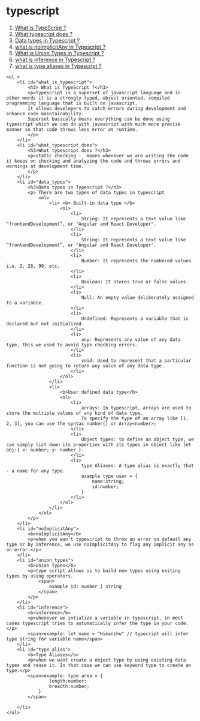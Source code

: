 # typescript


<ol>
    <li><a href="#what_is_typescript"> What is TypeScript ?</a></li>
    <li><a href="#what_typescript_does"> What typescript does ?</a></li>
    <li><a href="#data_types"> Data types in Typescript ?</a></li>
    <li><a href="#noImplicitAny"> what is noImplicitAny in Typescript ?</a></li>
    <li><a href="#union_types"> What is Union Types in Typescript ?</a></li>
    <li><a href="#inference"> what is inference in Typescript ?</a></li>
    <li><a href="#type_alias"> what is type aliases in Typescript ?</a></li>
 </ol>
    
    <ol >
        <li id="what_is_typescript">
            <h3> What is TypeScript ?</h3>
            <p>Typescript is a superset of javascript language and in other words it is a strongly typed, object oriented, compiled  programming language that is built on javascript.
            It allows developers to catch errors during development and enhance code maintainability. 
            Superset basically means everything can be done using typescript which we can do with javascript with much more precise manner so that code throws less error at runtime.
            </p>
        </li>
        <li id="what_typescript_does">
            <h3>What typescript does ?</h3>
            <p>static checking -  means whenever we are writing the code it keeps on checking and analyzing the code and throws errors and warnings at development time.
            </p>
        </li>
        <li id="data_types">
            <h3>Data types in Typescript ?</h3>
            <p>	There are two types of data types in typescript
                <ol>
                    <li> <b> Built-in data type </b>
                        <ol>
                            <li>
                                String: It represents a text value like “frontendDevelopment”, or "Angular and React Developer".
                            </li>
                            <li>
                                String: It represents a text value like “frontendDevelopment”, or "Angular and React Developer".
                            </li>
                            <li>
                                Number: It represents the numbered values i.e. 2, 28, 99, etc.
                            </li>
                            <li>
                                Boolean: It stores true or false values.
                            </li>
                            <li>
                                Null: An empty value deliberately assigned to a variable.
                            </li>
                            <li>
                                Undefined: Represents a variable that is declared but not initialized.
                            </li>
                            <li>
                                any: Represents any value of any data type, this we used to avoid type checking errors.
                            </li>
                            <li>
                                void: Used to represent that a particular function is not going to return any value of any data type.
                            </li>
                        </ol>
                    </li>
                    <li>
                        <b>User defined data type</b>
                        <ol>
                            <li>
                                arrays: In typescript, arrays are used to store the multiple values of any kind of data type.
                                To specify the type of an array like [1, 2, 3], you can use the syntax number[] or Array<number>;
                            </li>
                            <li>
                                Object types: to define an object type, we can simply list down its properties with its types in object like let obj:{ x: number; y: number }.
                            </li>
                            <li>
                                type Aliases: A type alias is exactly that - a name for any type.
                                example type user = {
                                    name:string;
                                    id:number;
                                }
                            </li>
                        </ol>
                    </li>
                </ol>
            </p>
        </li>
        <li id="noImplicitAny">
            <b>noImplicitAny</b>
            <p>when you wan't typescript to throw an error on defautl any type or by inference, we use noImplicitAny to flag any implicit any as an error.</p>
        </li>
        <li id="union_types">
            <b>Union Types</b>
            <p>type script allows us to build new types using exiting types by using operators. 
                <span>
                    example id: number | string
                </span>
            </p>
        </li>
        <li id="inference">
            <b>inference</b>
            <p>whenever we intialize a variable in typescript, in most cases typescript tries to automatically infer the type in your code.</p>
            <span>example: let name = "Himanshu" // typecript will infer type string for variable name</span>
        </li>
        <li id="type_alias">
            <b>Type Aliases</b>
            <p>when we want create a object type by using existing data types and reuse it. In that case we can use keyword type to create an type.</p>
            <span>example: type area = {
                    length:number;
                    breadth:number;
                }
            </span>

        </li>
    </ol>  